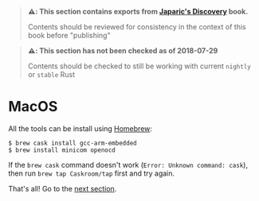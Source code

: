 > **⚠️: This section contains exports from [Japaric's Discovery] book.**
>
> Contents should be reviewed for consistency in the context
> of this book before "publishing"

[Japaric's Discovery]: https://japaric.github.io/discovery/

> **⚠️: This section has not been checked as of 2018-07-29**
>
> Contents should be checked to still be working with current `nightly`
> or `stable` Rust

# MacOS

All the tools can be install using [Homebrew]:

[Homebrew]: http://brew.sh/

``` console
$ brew cask install gcc-arm-embedded
$ brew install minicom openocd
```

If the `brew cask` command doesn't work (`Error: Unknown command: cask`), then run `brew tap
Caskroom/tap` first and try again.

That's all! Go to the [next section].

[next section]: ../verify.html
